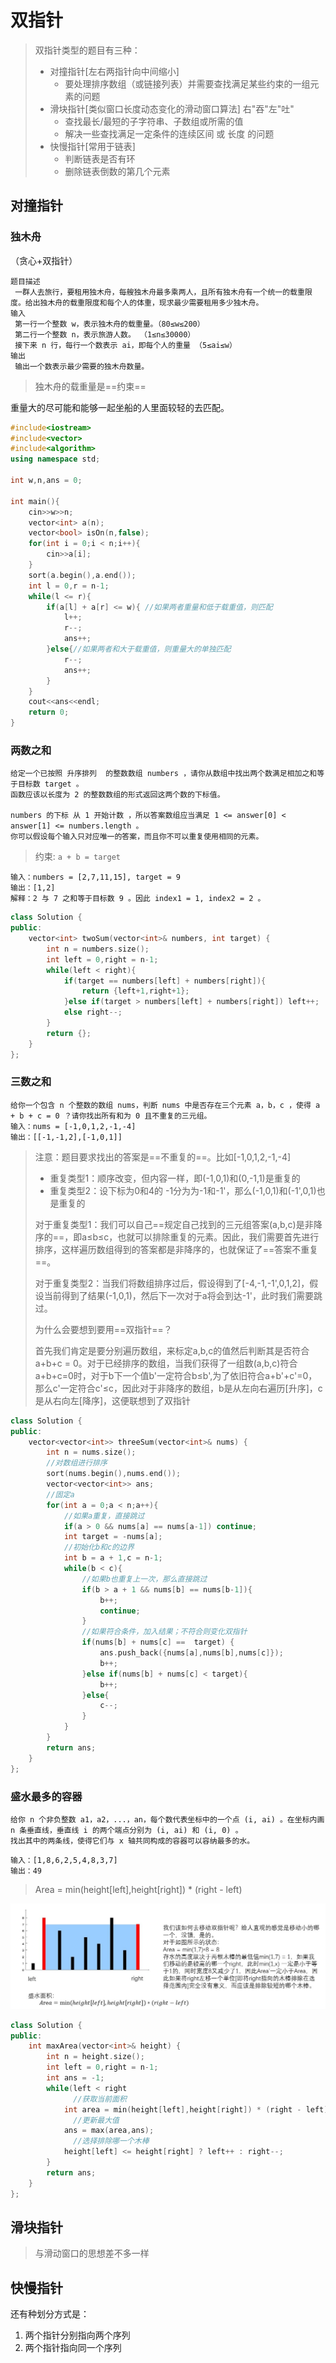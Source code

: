 

# 双指针

> 双指针类型的题目有三种：
>
> - 对撞指针[左右两指针向中间缩小]
>   - 要处理排序数组（或链接列表）并需要查找满足某些约束的一组元素的问题
> - 滑块指针[类似窗口长度动态变化的滑动窗口算法]  右"吞"左"吐"
>   - 查找最长/最短的子字符串、子数组或所需的值
>   - 解决一些查找满足一定条件的连续区间 或 长度 的问题
> - 快慢指针[常用于链表]
>   - 判断链表是否有环
>   - 删除链表倒数的第几个元素

## 对撞指针

### **独木舟**

（贪心+双指针）

```
题目描述
​ 一群人去旅行，要租用独木舟，每艘独木舟最多乘两人，且所有独木舟有一个统一的载重限度。给出独木舟的载重限度和每个人的体重，现求最少需要租用多少独木舟。
输入
​ 第一行一个整数 w，表示独木舟的载重量。（80≤w≤200）
​ 第二行一个整数 n，表示旅游人数。 （1≤n≤30000）
​ 接下来 n 行，每行一个数表示 ai，即每个人的重量 （5≤ai≤w）
输出
​ 输出一个数表示最少需要的独木舟数量。
```

> 独木舟的载重量是==约束==

重量大的尽可能和能够一起坐船的人里面较轻的去匹配。

```cpp
#include<iostream>
#include<vector>
#include<algorithm>
using namespace std;

int w,n,ans = 0;

int main(){
    cin>>w>>n;
    vector<int> a(n);
    vector<bool> isOn(n,false);
    for(int i = 0;i < n;i++){
        cin>>a[i];
    }
    sort(a.begin(),a.end());
    int l = 0,r = n-1;
    while(l <= r){
        if(a[l] + a[r] <= w){ //如果两者重量和低于载重值，则匹配
            l++;
            r--;
            ans++;
        }else{//如果两者和大于载重值，则重量大的单独匹配
            r--;
            ans++;
        }
    }
    cout<<ans<<endl;
    return 0;
}
```

### 两数之和

```
给定一个已按照 升序排列  的整数数组 numbers ，请你从数组中找出两个数满足相加之和等于目标数 target 。
函数应该以长度为 2 的整数数组的形式返回这两个数的下标值。

numbers 的下标 从 1 开始计数 ，所以答案数组应当满足 1 <= answer[0] < answer[1] <= numbers.length 。
你可以假设每个输入只对应唯一的答案，而且你不可以重复使用相同的元素。
```

> 约束: `a + b = target`

```
输入：numbers = [2,7,11,15], target = 9
输出：[1,2]
解释：2 与 7 之和等于目标数 9 。因此 index1 = 1, index2 = 2 。
```

```cpp
class Solution {
public:
    vector<int> twoSum(vector<int>& numbers, int target) {
        int n = numbers.size();
        int left = 0,right = n-1;
        while(left < right){
            if(target == numbers[left] + numbers[right]){
                return {left+1,right+1};
            }else if(target > numbers[left] + numbers[right]) left++;
            else right--;
        }
        return {};
    }
};
```

### 三数之和

```
给你一个包含 n 个整数的数组 nums，判断 nums 中是否存在三个元素 a，b，c ，使得 a + b + c = 0 ？请你找出所有和为 0 且不重复的三元组。
输入：nums = [-1,0,1,2,-1,-4]
输出：[[-1,-1,2],[-1,0,1]]
```

> 注意：题目要求找出的答案是==不重复的==。比如[-1,0,1,2,-1,-4]
>
> - 重复类型1：顺序改变，但内容一样，即(-1,0,1)和(0,-1,1)是重复的
> - 重复类型2：设下标为0和4的 -1分为为-1和-1'，那么(-1,0,1)和(-1',0,1)也是重复的
>
> 对于重复类型1：我们可以自己==规定自己找到的三元组答案(a,b,c)是非降序的==，即a≤b≤c，也就可以排除重复的元素。因此，我们需要首先进行排序，这样遍历数组得到的答案都是非降序的，也就保证了==答案不重复==。
>
> 对于重复类型2：当我们将数组排序过后，假设得到了[-4,-1,-1',0,1,2]，假设当前得到了结果(-1,0,1)，然后下一次对于a将会到达-1'，此时我们需要跳过。
>
> 为什么会要想到要用==双指针==？
>
> 首先我们肯定是要分别遍历数组，来标定a,b,c的值然后判断其是否符合a+b+c = 0。对于已经排序的数组，当我们获得了一组数(a,b,c)符合a+b+c=0时，对于b下一个值b'一定符合b≤b',为了依旧符合a+b'+c'=0，那么c'一定符合c'≤c，因此对于非降序的数组，b是从左向右遍历[升序]，c是从右向左[降序]，这便联想到了双指针

```cpp
class Solution {
public:
    vector<vector<int>> threeSum(vector<int>& nums) {
        int n = nums.size();
        //对数组进行排序
        sort(nums.begin(),nums.end());
        vector<vector<int>> ans;
        //固定a
        for(int a = 0;a < n;a++){
            //如果a重复，直接跳过
            if(a > 0 && nums[a] == nums[a-1]) continue;
            int target = -nums[a];
            //初始化b和c的边界
            int b = a + 1,c = n-1;
            while(b < c){
                //如果b也重复上一次，那么直接跳过
                if(b > a + 1 && nums[b] == nums[b-1]){
                    b++;
                    continue;
                }
                //如果符合条件，加入结果；不符合则变化双指针
                if(nums[b] + nums[c] ==  target) {
                    ans.push_back({nums[a],nums[b],nums[c]});
                    b++;
                }else if(nums[b] + nums[c] < target){
                    b++;
                }else{
                    c--;
                }
            }            
        }
        return ans;
    }
};
```

### 盛水最多的容器

```
给你 n 个非负整数 a1，a2，...，an，每个数代表坐标中的一个点 (i, ai) 。在坐标内画 n 条垂直线，垂直线 i 的两个端点分别为 (i, ai) 和 (i, 0) 。
找出其中的两条线，使得它们与 x 轴共同构成的容器可以容纳最多的水。
```

```
输入：[1,8,6,2,5,4,8,3,7]
输出：49 
```

> Area = min(height[left],height[right]) * (right - left)

![盛水最多的容器](双指针.assets/盛水最多的容器.jpg)

```cpp
class Solution {
public:
    int maxArea(vector<int>& height) {
        int n = height.size();
        int left = 0,right = n-1;
        int ans = -1;
        while(left < right
              //获取当前面积
            int area = min(height[left],height[right]) * (right - left);
              //更新最大值
            ans = max(area,ans);
              //选择排除哪一个木棒
            height[left] <= height[right] ? left++ : right--;
        }
        return ans;
    }
};
```



## 滑块指针

> 与滑动窗口的思想差不多一样



## 快慢指针





还有种划分方式是：

1. 两个指针分别指向两个序列
2. 两个指针指向同一个序列